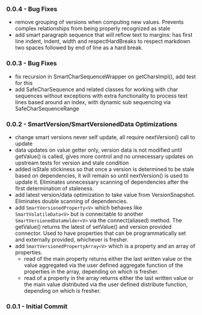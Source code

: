 ### 0.0.4 - Bug Fixes

- remove grouping of versions when computing new values. Prevents complex relationships from being properly recognized as stale
- add smart paragraph sequence that will reflow text to margins: has first line indent, indent, width and respectHardBreaks to respect markdown two spaces followed by end of line as a hard break.

### 0.0.3 - Bug Fixes

- fix recursion in SmartCharSequenceWrapper on getCharsImpl(), add test for this
- add SafeCharSequence and related classes for working with char sequences without exceptions with extra functionality to process text lines based around an index, with dynamic sub sequencing via SafeCharSequenceRange 

### 0.0.2 - SmartVersion/SmartVersionedData Optimizations

- change smart versions never self update, all require nextVersion() call to update
- data updates on value getter only, version data is not modified until getValue() is called, gives more control and no unnecessary updates on upstream tests for version and stale condition
- added isStale stickiness so that once a version is determined to be stale based on dependencies, it will remain so until nextVersion() is used to update it. Eliminates unnecessary scanning of dependencies after the first determination of staleness.
- add latest version/data optimization to take value from VersionSnapshot. Eliminates double scanning of dependencies.
- add `SmartVersionedProperty<V>` which behaves like `SmartVolatileData<V>` but is connectable to another `SmartVersionedDataHolder<V>` via the connect(aliased) method. The getValue() returns the latest of setValue() and version provided connector. Used to have properties that can be programmatically set and externally provided, whichever is fresher. 
- add `SmartVersionedPropertyArray<V>` which is a property and an array of properties. 
    - read of the main property returns either the last written value or the value aggregated via the user defined aggregate function of the properties in the array, depending on which is fresher.
    - read of a property in the array returns either the last written value or the main value distributed via the user defined distribute function, depending on which is fresher.    

### 0.0.1 - Initial Commit
